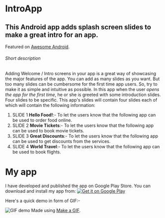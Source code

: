# IntroApp
## This Android app adds splash screen slides to make a great intro for an app.

Featured on [Awesome Android](https://android.libhunt.com/project/introapp).

###### Short description
Adding Welcome / Intro screens in your app is a great way of showcasing the major features of the app. You can add as many slides as you want. But too many slides can be cumbersome for the first time app users. So, try to make it as simple and intuitive as possible. In this app when the user *opens the app for the first time*, he or she is greeted with some introduction slides. Four slides to be specific. This app's slides will contain four slides each of which will contain the following information:

1. SLIDE 1  **Hello Food!**:- To let the users know that the following app can be used to order food online.
2. SLIDE 2  **Movie Tickets**:- To let the users know that the following app can be used to book movie tickets.
3. SLIDE 3  **Great Discounts**:- To let the users know that the following app can be used to get discounts from the services.
4. SLIDE 4  **World Travel**:- To let the users know that the following app can be used to book flights.

My app
===================================

I have developed and published the app on Google Play Store. You can download and install my app from:
<a href='https://play.google.com/store/apps/details?id=com.theIntro.android.App&hl=en&pcampaignid=MKT-Other-global-all-co-prtnr-py-PartBadge-Mar2515-1'><img alt='Get it on Google Play' src='https://play.google.com/intl/en_us/badges/images/generic/en_badge_web_generic.png'/></a>

Here's a quick demo in form of GIF:-

![GIF demo](https://media.giphy.com/media/xUA7aTHuWK9HmcHbkk/giphy.gif) Made using [Make a GIF](http://makeagif.com/).
